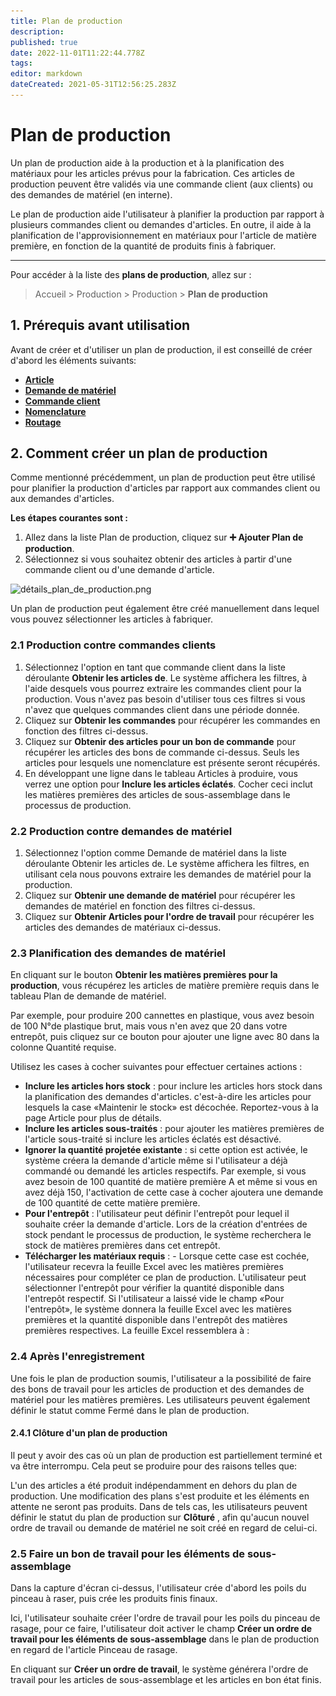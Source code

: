 ```yaml
---
title: Plan de production
description: 
published: true
date: 2022-11-01T11:22:44.778Z
tags: 
editor: markdown
dateCreated: 2021-05-31T12:56:25.283Z
---
```


# Plan de production

Un plan de production aide à la production et à la planification des matériaux pour les articles prévus pour la fabrication. Ces articles de production peuvent être validés via une commande client (aux clients) ou des demandes de matériel (en interne).

Le plan de production aide l'utilisateur à planifier la production par rapport à plusieurs commandes client ou demandes d'articles. En outre, il aide à la planification de l'approvisionnement en matériaux pour l'article de matière première, en fonction de la quantité de produits finis à fabriquer.

---

Pour accéder à la liste des **plans de production**, allez sur :

> Accueil > Production > Production > **Plan de production**

## 1. Prérequis avant utilisation

Avant de créer et d'utiliser un plan de production, il est conseillé de créer d'abord les éléments suivants:

- **[Article](/stocks/item)**
- **[Demande de matériel](/stocks/material-request)**
- **[Commande client](/selling/customer-order)**
- **[Nomenclature](/manufacturing/bill-of-materials)**
- **[Routage](/manufacturing/routing)**

## 2. Comment créer un plan de production 

Comme mentionné précédemment, un plan de production peut être utilisé pour planifier la production d'articles par rapport aux commandes client ou aux demandes d'articles.

**Les étapes courantes sont :**

1. Allez dans la liste Plan de production, cliquez sur **:heavy_plus_sign: Ajouter Plan de production**.
2. Sélectionnez si vous souhaitez obtenir des articles à partir d'une commande client ou d'une demande d'article.

![détails_plan_de_production.png](/content/manufacturing/production-plan/détails_plan_de_production.png)

Un plan de production peut également être créé manuellement dans lequel vous pouvez sélectionner les articles à fabriquer.

### 2.1 Production contre commandes clients 

1. Sélectionnez l'option en tant que commande client dans la liste déroulante **Obtenir les articles de**. Le système affichera les filtres, à l'aide desquels vous pourrez extraire les commandes client pour la production. Vous n'avez pas besoin d'utiliser tous ces filtres si vous n'avez que quelques commandes client dans une période donnée.
2. Cliquez sur **Obtenir les commandes** pour récupérer les commandes en fonction des filtres ci-dessus.
3. Cliquez sur **Obtenir des articles pour un bon de commande** pour récupérer les articles des bons de commande ci-dessus. Seuls les articles pour lesquels une nomenclature est présente seront récupérés.
4. En développant une ligne dans le tableau Articles à produire, vous verrez une option pour **Inclure les articles éclatés**. Cocher ceci inclut les matières premières des articles de sous-assemblage dans le processus de production.

### 2.2 Production contre demandes de matériel

1. Sélectionnez l'option comme Demande de matériel dans la liste déroulante Obtenir les articles de. Le système affichera les filtres, en utilisant cela nous pouvons extraire les demandes de matériel pour la production.
2. Cliquez sur **Obtenir une demande de matériel** pour récupérer les demandes de matériel en fonction des filtres ci-dessus.
3. Cliquez sur **Obtenir Articles pour l'ordre de travail** pour récupérer les articles des demandes de matériaux ci-dessus.

### 2.3 Planification des demandes de matériel

En cliquant sur le bouton **Obtenir les matières premières pour la production**, vous récupérez les articles de matière première requis dans le tableau Plan de demande de matériel. 

Par exemple, pour produire 200 cannettes en plastique, vous avez besoin de 100 N°de plastique brut, mais vous n'en avez que 20 dans votre entrepôt, puis cliquez sur ce bouton pour ajouter une ligne avec 80 dans la colonne Quantité requise.

Utilisez les cases à cocher suivantes pour effectuer certaines actions :

- **Inclure les articles hors stock** : pour inclure les articles hors stock dans la planification des demandes d'articles. c'est-à-dire les articles pour lesquels la case «Maintenir le stock» est décochée. Reportez-vous à la page Article pour plus de détails.
- **Inclure les articles sous-traités** : pour ajouter les matières premières de l'article sous-traité si inclure les articles éclatés est désactivé.
- **Ignorer la quantité projetée existante** : si cette option est activée, le système créera la demande d'article même si l'utilisateur a déjà commandé ou demandé les articles respectifs. Par exemple, si vous avez besoin de 100 quantité de matière première A et même si vous en avez déjà 150, l'activation de cette case à cocher ajoutera une demande de 100 quantité de cette matière première.
- **Pour l'entrepôt** : l'utilisateur peut définir l'entrepôt pour lequel il souhaite créer la demande d'article. Lors de la création d'entrées de stock pendant le processus de production, le système recherchera le stock de matières premières dans cet entrepôt.
- **Télécharger les matériaux requis** : - Lorsque cette case est cochée, l'utilisateur recevra la feuille Excel avec les matières premières nécessaires pour compléter ce plan de production. L'utilisateur peut sélectionner l'entrepôt pour vérifier la quantité disponible dans l'entrepôt respectif. Si l'utilisateur a laissé vide le champ «Pour l'entrepôt», le système donnera la feuille Excel avec les matières premières et la quantité disponible dans l'entrepôt des matières premières respectives. La feuille Excel ressemblera à :

### 2.4 Après l'enregistrement

Une fois le plan de production soumis, l'utilisateur a la possibilité de faire des bons de travail pour les articles de production et des demandes de matériel pour les matières premières. Les utilisateurs peuvent également définir le statut comme Fermé dans le plan de production.

#### 2.4.1 Clôture d'un plan de production

Il peut y avoir des cas où un plan de production est partiellement terminé et va être interrompu. Cela peut se produire pour des raisons telles que:

L'un des articles a été produit indépendamment en dehors du plan de production.
Une modification des plans s'est produite et les éléments en attente ne seront pas produits.
Dans de tels cas, les utilisateurs peuvent définir le statut du plan de production sur **Clôturé** , afin qu'aucun nouvel ordre de travail ou demande de matériel ne soit créé en regard de celui-ci.

### 2.5 Faire un bon de travail pour les éléments de sous-assemblage

Dans la capture d'écran ci-dessus, l'utilisateur crée d'abord les poils du pinceau à raser, puis crée les produits finis finaux.

Ici, l'utilisateur souhaite créer l'ordre de travail pour les poils du pinceau de rasage, pour ce faire, l'utilisateur doit activer le champ **Créer un ordre de travail pour les éléments de sous-assemblage** dans le plan de production en regard de l'article Pinceau de rasage.

En cliquant sur **Créer un ordre de travail**, le système générera l'ordre de travail pour les articles de sous-assemblage et les articles en bon état finis.